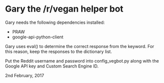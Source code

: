 # Gary the /r/vegan helper bot

Gary needs the following dependencies installed:

* PRAW
* google-api-python-client

Gary uses eval() to determine the correct response from the keyword. For this reason, keep the responses to the dictionary list.

Put the Reddit username and password into config_vegbot.py along with the Google API key and Custom Search Engine ID.

2nd February, 2017
